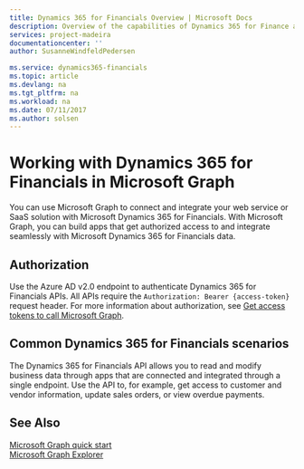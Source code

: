 ```yaml
---
title: Dynamics 365 for Financials Overview | Microsoft Docs
description: Overview of the capabilities of Dynamics 365 for Finance and Operations Microsoft Graph API.
services: project-madeira
documentationcenter: ''
author: SusanneWindfeldPedersen

ms.service: dynamics365-financials
ms.topic: article
ms.devlang: na
ms.tgt_pltfrm: na
ms.workload: na
ms.date: 07/11/2017
ms.author: solsen
---
```


# Working with Dynamics 365 for Financials in Microsoft Graph
You can use Microsoft Graph to connect and integrate your web service or SaaS solution with Microsoft Dynamics 365 for Financials. With Microsoft Graph, you can build apps that get authorized access to and integrate seamlessly with Microsoft Dynamics 365 for Financials data. 


## Authorization
Use the Azure AD v2.0 endpoint to authenticate Dynamics 365 for Financials APIs. All APIs require the `Authorization: Bearer {access-token}` request header. For more information about authorization, see [Get access tokens to call Microsoft Graph](https://developer.microsoft.com/en-us/graph/docs/concepts/auth_overview).


## Common Dynamics 365 for Financials scenarios
The Dynamics 365 for Financials API allows you to read and modify business data through apps that are connected and integrated through a single endpoint. Use the API to, for example, get access to customer and vendor information, update sales orders, or view overdue payments.


## See Also
[Microsoft Graph quick start](https://developer.microsoft.com/en-us/graph/quick-start)  
[Microsoft Graph Explorer](https://developer.microsoft.com/en-us/graph/graph-explorer)
